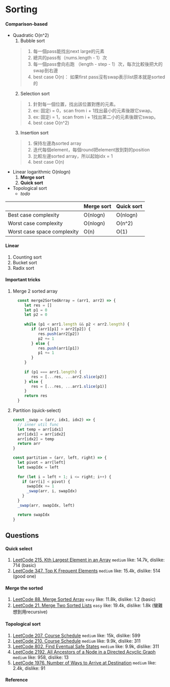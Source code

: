 # Sorting
####    Comparison-based
 - Quadratic O(n^2)
   1. Bubble sort
   > 1. 每一個pass能找出next large的元素
   > 2. 總共的pass有（nums.length - 1）次
   > 3. 每一個pass會向右跑 （length - step - 1）次，每次比較後把大的swap到右邊
   > 4. best case O(n)： 如果first pass沒有swap表示list原本就是sorted的
   2. Selection sort
   > 1. 針對每一個位置，找出該位置對應的元素。
   > 2. ex: 固定i = 0，scan from i + 1找出最小的元素後跟它swap。
   > 3. ex: 固定i = 1，scan from i + 1找出第二小的元素後跟它swap。
   > 4. best case O(n^2)
   3. Insertion sort
    > 1.  保持左邊為sorted array
    > 2.  迭代每個element，每個round把element放到對的position
    > 3.  比較左邊sorted array，所以起始idx = 1
    > 4. best case O(n)
 - Linear logarithmic O(nlogn)
   1. **Merge sort**
   2. **Quick sort**
 - Topological sort
   - *todo*
     

|                           | Merge sort                | Quick sort |
|---------------------------|------------|------------|
| Best case complexity        | O(nlogn)                  | O(nlogn)   |
| Worst case complexity       | O(nlogn)                  | O(n^2)     |
| Worst case space complexity | O(n)                      | O(1)       |
####    Linear
1. Counting sort
2. Bucket sort
3. Radix sort

####    Important tricks
1.  Merge 2 sorted array
    ```js
      const merge2SortedArray = (arr1, arr2) => {
         let res = []
         let p1 = 0
         let p2 = 0
      
         while (p1 < arr1.length && p2 < arr2.length) {
            if (arr1[p1] > arr2[p2]) {
               res.push(arr2[p2])
               p2 += 1
            } else {
               res.push(arr1[p1])
               p1 += 1
            }
         }
      
         if (p1 === arr1.length) {
            res = [...res, ...arr2.slice(p2)]
         } else {
            res = [...res, ...arr1.slice(p1)]
         }
         return res
      }
     ```
   2. Partition (quick-select)
       ```js
      const _swap = (arr, idx1, idx2) => {
         // inner util func
         let temp = arr[idx1]
         arr[idx1] = arr[idx2]
         arr[idx2] = temp
         return arr
      }
      
      const partition = (arr, left, right) => {
         let pivot = arr[left]
         let swapIdx = left
   
         for (let i = left + 1; i <= right; i++) {
           if (arr[i] < pivot) {
             swapIdx += 1
             _swap(arr, i, swapIdx)
           }
         }
         _swap(arr, swapIdx, left)
      
         return swapIdx
      }
      ```

##  Questions
####    Quick select
   1. [LeetCode 215. Kth Largest Element in an Array](https://leetcode.com/problems/kth-largest-element-in-an-array/) ``medium`` like: 14.7k, dislike: 714 (basic)
   2. [LeetCode 347. Top K Frequent Elements](https://leetcode.com/problems/top-k-frequent-elements/) ``medium`` like: 15.4k, dislike: 514 (good one)
#### Merge the sorted
   1. [LeetCode 88. Merge Sorted Array](https://leetcode.com/problems/merge-sorted-array/) ``easy`` like: 11.8k, dislike: 1.2 (basic)
   2. [LeetCode 21. Merge Two Sorted Lists](https://leetcode.com/problems/merge-two-sorted-lists/) ``easy`` like: 19.4k, dislike: 1.8k (蠻難想到用recursive)

#### Topological sort
  1. [LeetCode 207. Course Schedule](https://leetcode.com/problems/course-schedule/) ``medium`` like: 15k, dislike: 599
  2. [LeetCode 210. Course Schedule](https://leetcode.com/problems/course-schedule-ii/) ``medium`` like: 9.9k, dislike: 311
  3. [LeetCode 802. Find Eventual Safe States](https://leetcode.com/problems/find-eventual-safe-states/) ``medium`` like: 9.9k, dislike: 311
  3. [LeetCode 2192. All Ancestors of a Node in a Directed Acyclic Graph](https://leetcode.com/problems/all-ancestors-of-a-node-in-a-directed-acyclic-graph/) ``medium`` like: 958, dislike: 13
  3. [LeetCode 1976. Number of Ways to Arrive at Destination](https://leetcode.com/problems/number-of-ways-to-arrive-at-destination/) ``medium`` like: 2.4k, dislike: 91
####    Reference
